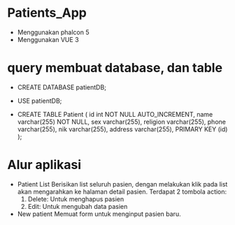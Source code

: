 # Patients_App

- Menggunakan phalcon 5
- Menggunakan VUE 3

# query membuat database, dan table

- CREATE DATABASE patientDB;

- USE patientDB; 

- CREATE TABLE Patient (
    id int NOT NULL AUTO_INCREMENT,
    name varchar(255) NOT NULL,
    sex varchar(255),
    religion varchar(255),
    phone varchar(255),
    nik varchar(255),
    address varchar(255),
    PRIMARY KEY (id)
); 

# Alur aplikasi
- Patient List
Berisikan list seluruh pasien, dengan melakukan klik pada list akan mengarahkan ke halaman detail pasien. Terdapat 2 tombola action:
    1. Delete: Untuk menghapus pasien
    2. Edit: Untuk mengubah data pasien
- New patient
Memuat form untuk menginput pasien baru.
